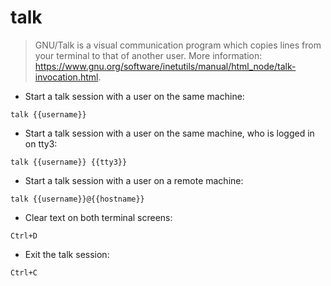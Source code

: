 # talk

> GNU/Talk is a visual communication program which copies lines from your terminal to that of another user.
> More information: <https://www.gnu.org/software/inetutils/manual/html_node/talk-invocation.html>.

- Start a talk session with a user on the same machine:

`talk {{username}}`

- Start a talk session with a user on the same machine, who is logged in on tty3:

`talk {{username}} {{tty3}}`

- Start a talk session with a user on a remote machine:

`talk {{username}}@{{hostname}}`

- Clear text on both terminal screens:

`Ctrl+D`

- Exit the talk session:

`Ctrl+C`